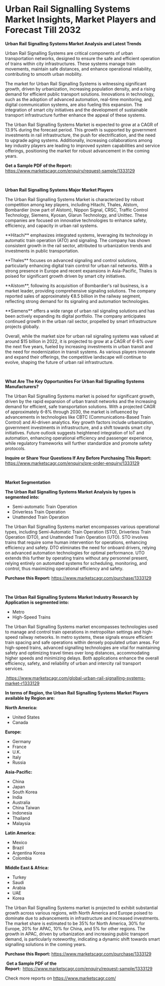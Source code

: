 <p><h1>Urban Rail Signalling Systems Market Insights, Market Players and Forecast Till 2032</h1></p><p><strong>Urban Rail Signalling Systems Market Analysis and Latest Trends</strong></p>
<p><p>Urban Rail Signalling Systems are critical components of urban transportation networks, designed to ensure the safe and efficient operation of trains within city infrastructures. These systems manage train movements, maintain safe distances, and enhance operational reliability, contributing to smooth urban mobility.</p><p>The market for Urban Rail Signalling Systems is witnessing significant growth, driven by urbanization, increasing population density, and a rising demand for efficient public transport solutions. Innovations in technology, such as the adoption of advanced automation, real-time monitoring, and digital communication systems, are also fueling this expansion. The integration of smart city initiatives and the development of sustainable transport infrastructure further enhance the appeal of these systems.</p><p>The Urban Rail Signalling Systems Market is expected to grow at a CAGR of 13.9% during the forecast period. This growth is supported by government investments in rail infrastructure, the push for electrification, and the need to upgrade aging systems. Additionally, increasing collaborations among key industry players are leading to improved system capabilities and service offerings, positioning the market for robust advancement in the coming years.</p></p>
<p><strong>Get a Sample PDF of the Report:&nbsp;</strong> <a href="https://www.marketscagr.com/enquiry/request-sample/1333129?utm_campaign=3254&utm_medium=2&utm_source=Github&utm_content=ia&utm_term=24032025&utm_id=urban-rail-signalling-systems">https://www.marketscagr.com/enquiry/request-sample/1333129</a></p>
<p>&nbsp;</p>
<p><strong>Urban Rail Signalling Systems Major Market Players</strong></p>
<p><p>The Urban Rail Signalling Systems Market is characterized by robust competition among key players, including Hitachi, Thales, Alstom, Bombardier (now part of Alstom), Nippon Signal, CRSC, Traffic Control Technology, Siemens, Kyosan, Glarun Technology, and Unittec. These companies are focused on innovative technologies to enhance safety, efficiency, and capacity in urban rail systems.</p><p>**Hitachi** emphasizes integrated systems, leveraging its technology in automatic train operation (ATO) and signaling. The company has shown consistent growth in the rail sector, attributed to urbanization trends and investments in public transportation.</p><p>**Thales** focuses on advanced signaling and control solutions, particularly enhancing digital train control for urban rail networks. With a strong presence in Europe and recent expansions in Asia-Pacific, Thales is poised for significant growth driven by smart city initiatives.</p><p>**Alstom**, following its acquisition of Bombardier's rail business, is a market leader, providing comprehensive signaling solutions. The company reported sales of approximately €8.5 billion in the railway segment, reflecting strong demand for its signaling and automation technologies.</p><p>**Siemens** offers a wide range of urban rail signaling solutions and has been actively expanding its digital portfolio. The company anticipates continued growth in the urban rail sector, propelled by smart infrastructure projects globally.</p><p>Overall, while the market size for urban rail signaling systems was valued at around $15 billion in 2022, it is projected to grow at a CAGR of 6-8% over the next five years, fueled by increasing investments in urban transit and the need for modernization in transit systems. As various players innovate and expand their offerings, the competitive landscape will continue to evolve, shaping the future of urban rail infrastructure.</p></p>
<p>&nbsp;</p>
<p><strong>What Are The Key Opportunities For Urban Rail Signalling Systems Manufacturers?</strong></p>
<p><p>The Urban Rail Signalling Systems market is poised for significant growth, driven by the rapid expansion of urban transit networks and the increasing demand for efficient, safe transportation solutions. With a projected CAGR of approximately 6-8% through 2030, the market is influenced by advancements in technologies like CBTC (Communications-Based Train Control) and AI-driven analytics. Key growth factors include urbanization, government investments in infrastructure, and a shift towards smart city initiatives. Future outlook suggests heightened integration of IoT and automation, enhancing operational efficiency and passenger experience, while regulatory frameworks will further standardize and promote safety protocols.</p></p>
<p><strong>Inquire or Share Your Questions If Any Before Purchasing This Report:</strong> <a href="https://www.marketscagr.com/enquiry/pre-order-enquiry/1333129?utm_campaign=3254&utm_medium=2&utm_source=Github&utm_content=ia&utm_term=24032025&utm_id=urban-rail-signalling-systems">https://www.marketscagr.com/enquiry/pre-order-enquiry/1333129</a></p>
<p>&nbsp;</p>
<p><strong>Market Segmentation</strong></p>
<p><strong>The Urban Rail Signalling Systems Market Analysis by types is segmented into:</strong></p>
<p><ul><li>Semi-automatic Train Operation</li><li>Driverless Train Operation</li><li>Unattended Train Operation</li></ul></p>
<p><p>The Urban Rail Signalling Systems market encompasses various operational types, including Semi-Automatic Train Operation (STO), Driverless Train Operation (DTO), and Unattended Train Operation (UTO). STO involves trains that require some human intervention for operations, enhancing efficiency and safety. DTO eliminates the need for onboard drivers, relying on advanced automation technologies for optimal performance. UTO extends this further by operating trains without any personnel present, relying entirely on automated systems for scheduling, monitoring, and control, thus maximizing operational efficiency and safety.</p></p>
<p><strong>Purchase this Report:&nbsp;</strong><a href="https://www.marketscagr.com/purchase/1333129?utm_campaign=3254&utm_medium=2&utm_source=Github&utm_content=ia&utm_term=24032025&utm_id=urban-rail-signalling-systems">https://www.marketscagr.com/purchase/1333129</a></p>
<p>&nbsp;</p>
<p><strong>The Urban Rail Signalling Systems Market Industry Research by Application is segmented into:</strong></p>
<p><ul><li>Metro</li><li>High-Speed Trains</li></ul></p>
<p><p>The Urban Rail Signalling Systems market encompasses technologies used to manage and control train operations in metropolitan settings and high-speed railway networks. In metro systems, these signals ensure efficient train spacing and safe operations within densely populated urban areas. For high-speed trains, advanced signalling technologies are vital for maintaining safety and optimizing travel times over long distances, accommodating higher speeds and minimizing delays. Both applications enhance the overall efficiency, safety, and reliability of urban and intercity rail transport services.</p></p>
<p><a href="https://www.marketscagr.com/global-urban-rail-signalling-systems-market-r1333129?utm_campaign=3254&utm_medium=2&utm_source=Github&utm_content=ia&utm_term=24032025&utm_id=urban-rail-signalling-systems">&nbsp;https://www.marketscagr.com/global-urban-rail-signalling-systems-market-r1333129</a></p>
<p><strong>In terms of Region, the Urban Rail Signalling Systems Market Players available by Region are:</strong></p>
<p>
    <p> <strong> North America: </strong>
        <ul>
            <li>United States</li>
            <li>Canada</li>
        </ul>
        </p> 
    <p> <strong> Europe: </strong>
        <ul>
            <li>Germany</li>
            <li>France</li>
            <li>U.K.</li>
            <li>Italy</li>
            <li>Russia</li>
        </ul>
        </p> 
    <p> <strong> Asia-Pacific: </strong>
        <ul>
            <li>China</li>
            <li>Japan</li>
            <li>South Korea</li>
            <li>India</li>
            <li>Australia</li>
            <li>China Taiwan</li>
            <li>Indonesia</li>
            <li>Thailand</li>
            <li>Malaysia</li>
        </ul>
        </p> 
    <p> <strong> Latin America: </strong>
        <ul>
            <li>Mexico</li>
            <li>Brazil</li>
            <li>Argentina Korea</li>
            <li>Colombia</li>
        </ul>
        </p> 
    <p> <strong> Middle East & Africa: </strong>
        <ul>
            <li>Turkey</li>
            <li>Saudi</li>
            <li>Arabia</li>
            <li>UAE</li>
            <li>Korea</li>
        </ul>
    </p>
    </p>
<p><p>The Urban Rail Signalling Systems market is projected to exhibit substantial growth across various regions, with North America and Europe poised to dominate due to advancements in infrastructure and increased investments. The market share is estimated to be 35% for North America, 30% for Europe, 20% for APAC, 10% for China, and 5% for other regions. The growth in APAC, driven by urbanization and increasing public transport demand, is particularly noteworthy, indicating a dynamic shift towards smart signalling solutions in the coming years.</p></p>
<p><strong>Purchase this Report: </strong><a href="https://www.marketscagr.com/purchase/1333129?utm_campaign=3254&utm_medium=2&utm_source=Github&utm_content=ia&utm_term=24032025&utm_id=urban-rail-signalling-systems">https://www.marketscagr.com/purchase/1333129</a></p>
<p>&nbsp;<strong>Get a Sample PDF of the Report:&nbsp;&nbsp;</strong><a href="https://www.marketscagr.com/enquiry/request-sample/1333129?utm_campaign=3254&utm_medium=2&utm_source=Github&utm_content=ia&utm_term=24032025&utm_id=urban-rail-signalling-systems">https://www.marketscagr.com/enquiry/request-sample/1333129</a></p>
<p><strong></strong></p>
<p>Check more reports on <a href="https://www.marketscagr.com/?utm_campaign=3254&utm_medium=2&utm_source=Github&utm_content=ia&utm_term=24032025&utm_id=urban-rail-signalling-systems">https://www.marketscagr.com/</a></p>